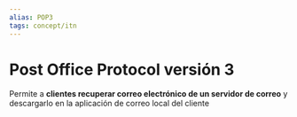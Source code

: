 ```yaml
---
alias: POP3
tags: concept/itn
---
```

# Post Office Protocol versión 3

Permite a **clientes recuperar correo electrónico de un servidor de correo** y descargarlo en la aplicación de correo local del cliente
